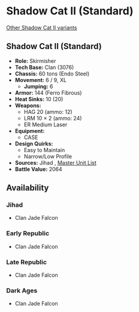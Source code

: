 # Shadow Cat II (Standard) 

[Other Shadow Cat II variants](../shadow_cat_ii.md) 

## Shadow Cat II (Standard) 

- **Role:** Skirmisher 
- **Tech Base:** Clan (3076) 
- **Chassis:** 60 tons (Endo Steel) 
- **Movement:** 6 / 9, XL 
  - **Jumping:** 6 
- **Armor:** 144 (Ferro Fibrous) 
- **Heat Sinks:** 10 (20) 
- **Weapons:** 
  - HAG 20 (ammo: 12) 
  - LRM 10 × 2 (ammo: 24) 
  - ER Medium Laser 
- **Equipment:** 
  - CASE 
- **Design Quirks:** 
  - Easy to Maintain 
  - Narrow/Low Profile 
- **Sources:** Jihad , [Master Unit List](http://masterunitlist.info/Unit/Details/2894/shadow-cat-ii-standard) 
- **Battle Value:** 2064 

## Availability 

### Jihad 

- Clan Jade Falcon 

### Early Republic 

- Clan Jade Falcon 

### Late Republic 

- Clan Jade Falcon 

### Dark Ages 

- Clan Jade Falcon 


